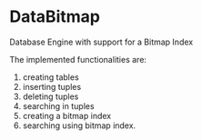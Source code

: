 # DataBitmap
Database Engine with support for a Bitmap Index

The implemented functionalities are:  
1) creating tables   
2) inserting tuples  
3) deleting tuples   
4) searching in tuples  
5) creating a bitmap index   
6) searching using bitmap index.  
